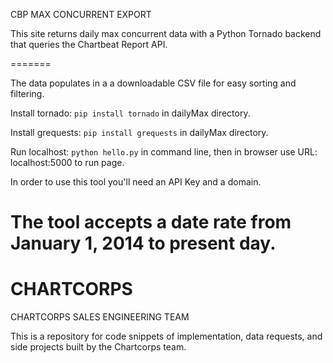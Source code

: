 CBP MAX CONCURRENT EXPORT

This site returns daily max concurrent data with a Python Tornado backend that queries the Chartbeat Report API.

=======

The data populates in a a downloadable CSV file for easy sorting and filtering. 

Install tornado: <code>pip install tornado</code> in dailyMax directory.

Install grequests: <code>pip install grequests</code> in dailyMax directory.

Run localhost: <code>python hello.py</code> in command line, then in browser use URL: localhost:5000 to run page.

In order to use this tool you'll need an API Key and a domain.

The tool accepts a date rate from January 1, 2014 to present day.
=======
# CHARTCORPS

CHARTCORPS SALES ENGINEERING TEAM

This is a repository for code snippets of implementation, data requests, and side projects built by the Chartcorps team. 

